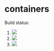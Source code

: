 # containers

Build status:

1. [![](https://github.com/sam9807/containers-project/actions/workflows/tests-binarytree.yml/badge.svg)](https://github.com/sam9807/containers-project/actions?query=workflow%3Atests-binarytree)
1. [![](https://github.com/sam9807/containers-project/workflows/tests-BST/badge.svg)](https://github.com/sam9807/containers-project/actions?query=workflow%3Atests-BST)
1. [![](https://github.com/sam9807/containers-project/workflows/tests-avltree/badge.svg)](https://github.com/sam9807/containers-project/actions?query=workflow%3Atests-avltree)
